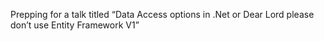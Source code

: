 <!--
id: 345027702
link: http://kevinisom.info/post/345027702/prepping-for-a-talk-titled-data-access-options-in
slug: prepping-for-a-talk-titled-data-access-options-in
date: Thu Jan 21 2010 13:13:25 GMT+1300 (NZDT)
raw: {"blog_name":"kevinisom","id":345027702,"post_url":"http://kevinisom.info/post/345027702/prepping-for-a-talk-titled-data-access-options-in","slug":"prepping-for-a-talk-titled-data-access-options-in","type":"text","date":"2010-01-21 00:13:25 GMT","timestamp":1264032805,"state":"published","format":"html","reblog_key":"F3rIrqsP","tags":[],"short_url":"http://tmblr.co/Zw68YyKaBHs","highlighted":[],"feed_item":"http://twitter.com/kev_nz/statuses/7999180954","from_feed_id":"650289","note_count":0,"title":null,"body":"<p>Prepping for a talk titled &#8220;Data Access options in .Net or Dear Lord please don&#8217;t use Entity Framework V1&#8221;</p>"}
publish: 2010-01-021
tags: 
title: null
-->


Prepping for a talk titled “Data Access options in .Net or Dear Lord
please don’t use Entity Framework V1”


